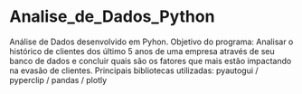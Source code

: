 # Analise_de_Dados_Python
 Análise de Dados desenvolvido em Pyhon. Objetivo do programa: Analisar o histórico de clientes dos último 5 anos de uma empresa através de seu banco de dados e concluir quais são os fatores que mais estão impactando na evasão de clientes. Principais bibliotecas utilizadas: pyautogui / pyperclip / pandas / plotly
